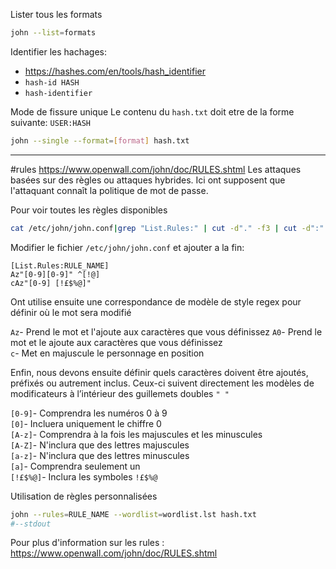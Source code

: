 Lister tous les formats

```sh
john --list=formats
```

Identifier les hachages:
- https://hashes.com/en/tools/hash_identifier
- `hash-id HASH`
- `hash-identifier`

Mode de fissure unique
Le contenu du `hash.txt` doit etre de la forme suivante: `USER:HASH`

```sh
john --single --format=[format] hash.txt
```

---
#rules
https://www.openwall.com/john/doc/RULES.shtml
Les attaques basées sur des règles ou attaques hybrides. Ici ont supposent que l'attaquant connaît la politique de mot de passe.

Pour voir toutes les règles disponibles

```sh
cat /etc/john/john.conf|grep "List.Rules:" | cut -d"." -f3 | cut -d":" -f2 | cut -d"]" -f1 | awk NF
```

Modifier le fichier `/etc/john/john.conf` et ajouter a la fin:

```
[List.Rules:RULE_NAME]
Az"[0-9][0-9]" ^[!@]
cAz"[0-9] [!£$%@]"
```

Ont utilise ensuite une correspondance de modèle de style regex pour définir où le mot sera modifié

`Az`- Prend le mot et l'ajoute aux caractères que vous définissez
`A0`- Prend le mot et le ajoute aux caractères que vous définissez  
`c`- Met en majuscule le personnage en position

Enfin, nous devons ensuite définir quels caractères doivent être ajoutés, préfixés ou autrement inclus. Ceux-ci suivent directement les modèles de modificateurs à l’intérieur des guillemets doubles `" "`

`[0-9]`- Comprendra les numéros 0 à 9  
`[0]`- Incluera uniquement le chiffre 0  
`[A-z]`- Comprendra à la fois les majuscules et les minuscules  
`[A-Z]`- N'inclura que des lettres majuscules  
`[a-z]`- N'inclura que des lettres minuscules  
`[a]`- Comprendra seulement un  
`[!£$%@]`- Inclura les symboles `!£$%@`

Utilisation de règles personnalisées

```sh
john --rules=RULE_NAME --wordlist=wordlist.lst hash.txt
#--stdout
```

Pour plus d'information sur les rules : https://www.openwall.com/john/doc/RULES.shtml